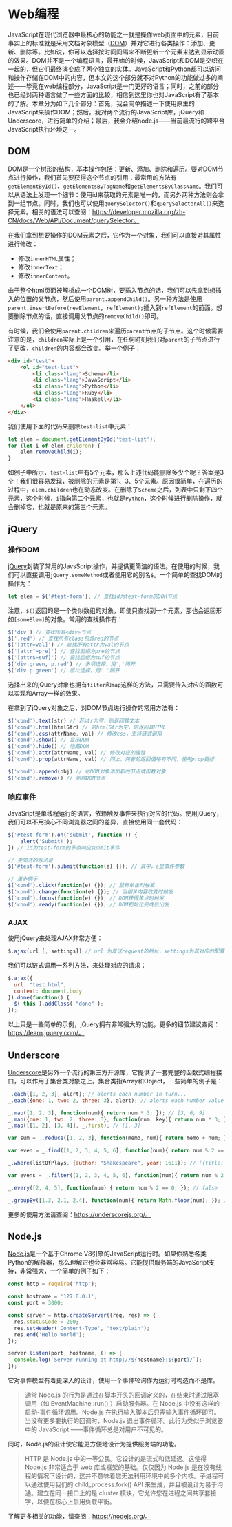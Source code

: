 # Web编程

JavaScript在现代浏览器中最核心的功能之一就是操作web页面中的元素，目前事实上的标准就是采用文档对象模型（[DOM](https://developer.mozilla.org/zh-CN/docs/Web/API/Document_Object_Model/Introduction)）并对它进行各类操作：添加、更新、删除等。比如说，你可以选择按时间间隔来不断更新一个元素来达到显示动画的效果。DOM并不是一个编程语言，最开始的时候，JavaScript和DOM是交织在一起的，但它们最终演变成了两个独立的实体。JavaScript和Python都可以访问和操作存储在DOM中的内容，但本文的这个部分就不对Python的功能做过多的阐述——毕竟在web编程部分，JavaScript是一门更好的语言；同时，之前的部分也已经对两种语言做了一些方面的比较，相信到这里你也对JavaScript有了基本的了解。本章分为如下几个部分：首先，我会简单描述一下使用原生的JavaScript来操作DOM；然后，我对两个流行的JavaScript库，jQuery和Underscore，进行简单的介绍；最后，我会介绍node.js——当前最流行的跨平台JavaScript执行环境之一。

## DOM
DOM是一个树形的结构，基本操作包括：更新、添加、删除和遍历。要对DOM节点进行操作，我们首先要获得这个节点的引用：最常用的方法有`getElementById()`、`getElementsByTagName`和`getElementsByClassName`。我们可以从语法上发现一个细节：使用id来获取的元素是唯一的，而另外两种方法则会拿到一组节点。同时，我们也可以使用`querySelector()`和`querySelectorAll()`来选择元素。相关的语法可以查阅：https://developer.mozilla.org/zh-CN/docs/Web/API/Document/querySelector。

在我们拿到想要操作的DOM元素之后，它作为一个对象，我们可以直接对其属性进行修改：
- 修改`innerHTML`属性；
- 修改`innerText`；
- 修改`innerContent`。

由于整个html页面被解析成一个DOM树，要插入节点的话，我们可以先拿到想插入的位置的父节点，然后使用`parent.appendChild()`。另一种方法是使用`parent.insertBefore(newElement, refElement);`插入到`refElement`的前面。想要删除节点的话，直接调用父节点的`removeChild()`即可。

有时候，我们会使用`parent.children`来遍历`parent`节点的子节点。这个时候需要注意的是，`children`实际上是一个引用，在任何时刻我们对`parent`的子节点进行了更改，`children`的内容都会改变。举一个例子：
```html
<div id="test">
    <ol id="test-list">
        <li class="lang">Scheme</li>
        <li class="lang">JavaScript</li>
        <li class="lang">Python</li>
        <li class="lang">Ruby</li>
        <li class="lang">Haskell</li>
    </ol>
</div>
```
我们使用下面的代码来删除`test-list`中元素：
```javascript
let elem = document.getElementById('test-list');
for (let i of elem.children) {
    elem.removeChild(i);
}
```
如例子中所示，`test-list`中有5个元素，那么上述代码能删除多少个呢？答案是3个！我们很容易发现，被删除的元素是第1、3、5个元素。原因很简单，在遍历的过程中，`elem.children`也在动态改变。在删除了`Scheme`之后，列表中只剩下四个元素，这个时候，`i`指向第二个元素，也就是`Python`，这个时候进行删除操作，就会删掉它，也就是原来的第三个元素。

## jQuery

### 操作DOM
[jQuery](https://jquery.com/)封装了常用的JavsScript操作，并提供更简洁的语法。在使用的时候，我们可以直接调用`jQuery.someMethod`或者使用它的别名`$`。一个简单的查找DOM的操作为：
```javascript
let elem = $('#test-form'); // 查找id为test-form的DOM节点
```
注意，`$()`返回的是一个类似数组的对象，即使只查找到一个元素，那也会返回形如`[someElem]`的对象。常用的查找操作有：
```javascript
$('div') // 查找所有<div>节点
$('.red') // 查找所有class包含red的节点
$('[attr=val]') // 查找所有attr为val的节点
$('[attr^=pre]') // 查找前缀为pre的节点
$('[attr$=suf]') // 查找后缀为suf的节点
$('div.green, p.red') // 多项选择，用','隔开
$('div p.green') // 层次选择，用' '隔开
```
选择出来的jQuery对象也拥有`filter`和`map`这样的方法，只需要传入对应的函数可以实现和Array一样的效果。

在拿到了jQuery对象之后，对DOM节点进行操作的常用方法有：
```javascript
$('cond').text(str) // 若str为空，则返回其文本
$('cond').html(htmlStr) // 若htmlStr为空，则返回其HTML
$('cond').css(attrName, val) // 修改css，支持链式调用
$('cond').show() // 显示DOM
$('cond').hide() // 隐藏DOM
$('cond').attr(attrName, val) // 修改对应的属性
$('cond').prop(attrName, val) // 同上，两者的返回值略有不同，使用prop更好

$('cond').append(obj) // 给DOM对象添加新的节点或函数对象
$('cond').remove() // 删除DOM节点
```

### 响应事件
JavaSript是单线程运行的语言，依赖触发事件来执行对应的代码。使用jQuery，我们可以不用操心不同浏览器之间的差异，直接使用同一套代码：
```javascript
$('#test-form').on('submit', function () {
    alert('Submit!');
}) // id为test-form的节点响应submit事件

// 更简洁的写法是
$('#test-form').submit(function(e) {}); // 其中，e是事件参数 

// 更多例子
$('cond').click(function(e) {}); // 鼠标单击时触发
$('cond').change(function(e) {}); // 当相关内容改变时触发
$('cond').focus(function(e) {}); // DOM获得焦点时触发
$('cond').ready(function(e) {}); // DOM初始化完成后出发
```

### AJAX
使用jQuery来处理AJAX非常方便：
```javascript
$.ajax(url [, settings]) // url 为发送request的地址，settings为其对应的配置项，它是一个object
```
我们可以链式调用一系列方法，来处理对应的请求：
```javascript
$.ajax({
  url: "test.html",
  context: document.body
}).done(function() {
  $( this ).addClass( "done" );
});
```


以上只是一些简单的示例，jQuery拥有非常强大的功能，更多的细节建议查阅：https://learn.jquery.com/。

## Underscore
[Underscore](https://underscorejs.org/)是另外一个流行的第三方开源库，它提供了一套完整的函数式编程接口，可以作用于集合类对象之上。集合类指Array和Object，一些简单的例子是：
```javascript
_.each([1, 2, 3], alert); // alerts each number in turn...
_.each({one: 1, two: 2, three: 3}, alert); // alerts each number value in turn...

_.map([1, 2, 3], function(num){ return num * 3; }); // [3, 6, 9]
_.map({one: 1, two: 2, three: 3}, function(num, key){ return num * 3; }); // [3, 6, 9]
_.map([[1, 2], [3, 4]], _.first); // [1, 3]

var sum = _.reduce([1, 2, 3], function(memo, num){ return memo + num; }, 0); // 6 

var even = _.find([1, 2, 3, 4, 5, 6], function(num){ return num % 2 == 0; }); // 2

_.where(listOfPlays, {author: "Shakespeare", year: 1611}); // [{title: "Cymbeline", author: "Shakespeare", year: 1611}, {title: "The Tempest", author: "Shakespeare", year: 1611}]

var evens = _.filter([1, 2, 3, 4, 5, 6], function(num){ return num % 2 == 0; }); // [2, 4, 6]

_.every([2, 4, 5], function(num) { return num % 2 == 0; }); // false

_.groupBy([1.3, 2.1, 2.4], function(num){ return Math.floor(num); }); // {1: [1.3], 2: [2.1, 2.4]}
```
更多的使用方法请查阅：https://underscorejs.org/。

## Node.js
[Node.js](https://nodejs.org/)是一个基于Chrome V8引擎的JavaScript运行时。如果你熟悉各类Python的解释器，那么理解它也会非常容易。它能提供服务端的JavaScript支持，非常强大，一个简单的例子如下：
```javascript
const http = require('http');

const hostname = '127.0.0.1';
const port = 3000;

const server = http.createServer((req, res) => {
  res.statusCode = 200;
  res.setHeader('Content-Type', 'text/plain');
  res.end('Hello World');
});

server.listen(port, hostname, () => {
  console.log(`Server running at http://${hostname}:${port}/`);
});
```

它对事件模型有着更深入的设计，使用一个事件轮询作为运行时构造而不是库。
> 通常 Node.js 的行为是通过在脚本开头的回调定义的，在结束时通过阻塞调用（如 EventMachine::run() ）启动服务器。在 Node.js 中没有这样的启动-事件循环调用。Node.js 在执行输入脚本后只需输入事件循环即可。 当没有更多要执行的回调时，Node.js 退出事件循环。此行为类似于浏览器中的 JavaScript ——事件循环总是对用户不可见的。

同时，Node.js的设计使它能更方便地设计为提供服务端的功能。
> HTTP 是 Node.js 中的一等公民。它设计的是流式和低延迟。这使得 Node.js 非常适合于 web 库或框架的基础。仅仅因为 Node.js 是在没有线程的情况下设计的，这并不意味着您无法利用环境中的多个内核。子进程可以通过使用我们的 child_process.fork() API 来生成，并且被设计为易于沟通。建立在同一接口上的是 cluster 模块，它允许您在进程之间共享套接字，以便在核心上启用负载平衡。

了解更多相关的功能，请查阅：https://nodejs.org/。
